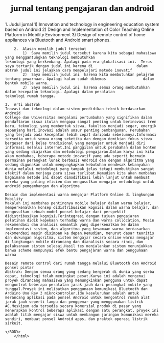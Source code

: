 <html>
	<HEAD>
		<font color="black" face="algerian">
		<h1>
		<b>
		<p align="center"><TITTLE>jurnal tentang pengajaran dan android</TITTLE></align=center">
		</font>
		</h1>
		</b>
	</HEAD>
	<BODY background="pink.jpg">
		1.	Judul jurnal 
			1)	Innovation and technology in engineering education system based on Android 
			2)	Design and Implementation of Color Teaching Online Platform in Mobility Environment 
			3)	Design of remote control of home appliances via Bluetooth and Android smart phones.

		2.	Alasan memilih judul tersebut
			1)	Saya memilih judul tersebut karena kita sebagai mahasiswa yang menggantungkan teknologi membutuhkan 					teknologi yang berkembang. Apalagi pada era globalisasi ini.  Terus saya tertarik dengan judul ini karena di 					dalam abtrak judul ini jelaskan cara mempelajari metode inovatif
			2)	Saya memilih judul ini  karena kita membutuhkan pelajran tentang pewarnaan. Apalagi kalau sudah dikemas 				dalam bentuk mobile warna.
			3)	Saya memilih judul ini  karena semua orang membutuhkan dalam kecepatan teknologi. Apalagi dalam peralatan 				  teknologi rumah tangga.

	3.	Arti abstrak
	Inovasi dan teknologi dalam sistem pendidikan teknik berdasarkan Android
	College dan Universitas mengalami pertumbuhan yang signifikan dalam pendaftaran siswa itulah mengapa sangat penting untuk berinovasi tren baru, teknologi yang membentuk siswa, fakultas menjadi segar, energik sepanjang hari.Inovasi adalah unsur penting pembangunan. Perubahan yang terjadi pada kecepatan lebih cepat daripada sebelumnya.Informasi tersedia untuk semua orang seketika dan dengan demikian fokus siswa bergeser dari kelas tradisional yang mengajar untuk menjadi diri informasi melalui internet.Ini panggilan untuk perubahan dalam konten yang sedang diajarkan dan metodologi pengajaran.Dalam karya ini kita akan membahas, beberapa metode inovatif yang ada seperti bermain permainan perangkat lunak berbasis Android dan dengan algoritma yang sedang digunakan untuk mengungkapkan kebutuhan mendesak kebanyakan dunia melalui metodologi yang tampak jelas tetapi membuktikan sangat efektif dalam menjaga para siswa terlibat.Kemudian kita akan membahas bagaimana metode ini dapat dimodifikasi lebih lanjut untuk membuat mereka yang paling efisien dan mengusulkan mengajar metodologi untuk android pengembangan dan algoritma

	Desain dan implementasi warna mengajar Platform Online di lingkungan Mobility
	Makalah ini membahas pentingnya mobile belajar dalam warna belajar, memperkenalkan konsep didistribusikan kognisi dalam warna belajar, dan mengusulkan sebuah model ponsel belajar dari perspektif didistribusikan kognisi.Terintegrasi dengan tujuan pengajaran pelatihan didik kepekaan terhadap warna dan warna collocation, Mesin rekomendasi dan analisis semantik yang diperkenalkan ke dalam implementasi sistem, dan algoritma yang kesamaan warna berdasarkan rekomendasi mesin disimpan ke depan.Kemudian, menurut dasar teoritis dan dukungan algoritma, sistem mengajar secara online warna mengajar di lingkungan mobile dirancang dan dianalisis secara rinci, dan pelaksanaan sistem selesai.Hasil tes menjalankan sistem menunjukkan bahwa scheme mempunyai efek bantu pengajaran warna dan penggunaan warna

	Desain remote control dari rumah tangga melalui Bluetooth dan Android ponsel pintar
	Abstrak: Dengan semua orang yang sedang bergerak di dunia yang serba cepat, teknologi telah meningkat pesat.Karya ini adalah mengenai proyek dirancang mahasiswa yang memungkinkan pengguna untuk dapat mengontrol beberapa peralatan jarak jauh dari perangkat mobile yang tunggal.Proyek ini melibatkan penggunaan komunikasi Bluetooth dan Arduino Uno Rev 3 mikrokontroler.Ide keseluruhan adalah untuk merancang aplikasi pada ponsel Android untuk mengontrol rumah alat jarak jauh seperti lampu dan penggemar yang menggunakan listrik AC.Meskipun ada tersedia secara komersial produk di pasar yang menerapkan kontrol beberapa aplikasi dengan satu perangkat, proyek ini adalah titik mengajar siswa untuk membangun jaringan komunikasi mereka sendiri, membuat ponsel Android apps, dan praktek operasi listrik sirkuit.

	</BODY>
		</html>
